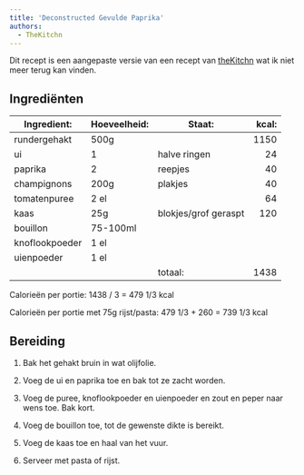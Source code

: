 ```yaml
---
title: 'Deconstructed Gevulde Paprika'
authors:
  - TheKitchn
---
```


Dit recept is een aangepaste versie van een recept van [theKitchn](https://www.thekitchn.com/) wat ik niet meer terug kan vinden.

## Ingrediënten

| Ingredient:    | Hoeveelheid: | Staat:               | kcal: |
| -------------- | ------------ | -------------------- | ----: |
| rundergehakt   | 500g         |                      |  1150 |
| ui             | 1            | halve ringen         |    24 |
| paprika        | 2            | reepjes              |    40 |
| champignons    | 200g         | plakjes              |    40 |
| tomatenpuree   | 2 el         |                      |    64 |
| kaas           | 25g          | blokjes/grof geraspt |   120 |
| bouillon       | 75-100ml     |                      |       |
| knoflookpoeder | 1 el         |                      |       |
| uienpoeder     | 1 el         |                      |       |
|                |              | totaal:              |  1438 |

Calorieën per portie: 1438 / 3 = 479 1/3 kcal

Calorieën per portie met 75g rijst/pasta: 479 1/3 + 260 = 739 1/3 kcal

## Bereiding

1. Bak het gehakt bruin in wat olijfolie.

1. Voeg de ui en paprika toe en bak tot ze zacht worden.

1. Voeg de puree, knoflookpoeder en uienpoeder en zout en peper naar wens toe. Bak kort.

1. Voeg de bouillon toe, tot de gewenste dikte is bereikt.

1. Voeg de kaas toe en haal van het vuur.

1. Serveer met pasta of rijst.
